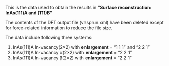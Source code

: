 This is the data used to obtain the results in **"Surface reconstruction: InAs(111)A and (111)B"**

The contents of the DFT output file (vasprun.xml) have been deleted except for force-related information to reduce the file size.

The data include following three systems:

1. InAs(111)A In-vacancy(2×2) with **enlargement** = “1 1 1” and “2 2 1”
2. InAs(111)A In-vacancy α(2×2) with **enlargement** = “2 2 1”
3. InAs(111)A In-vacancy β(2×2) with **enlargement** = “2 2 1”
